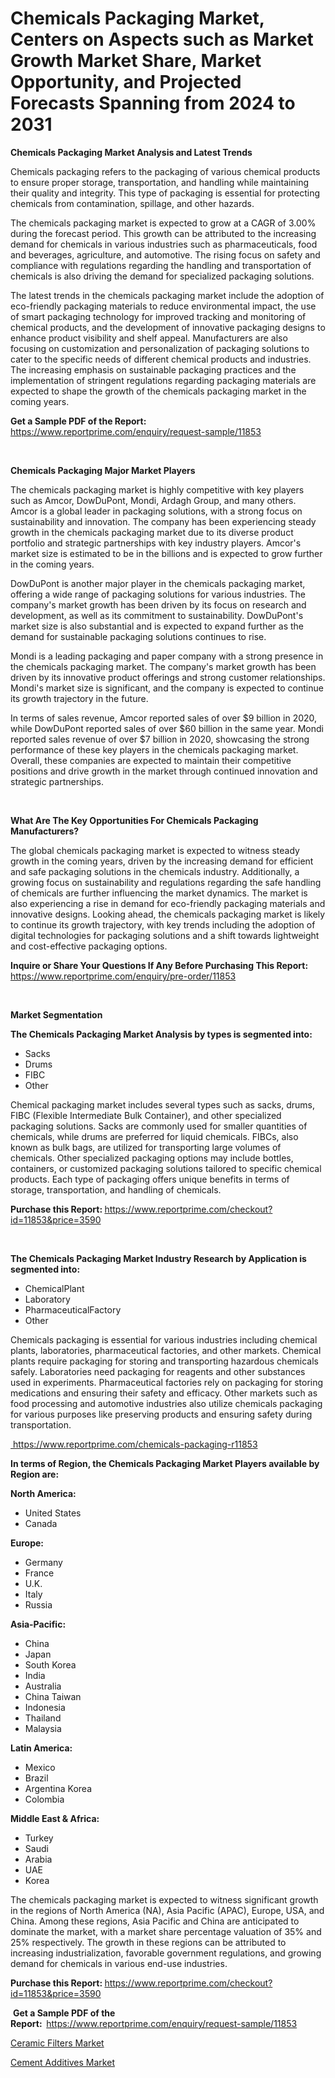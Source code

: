 <p><h1>Chemicals Packaging Market, Centers on Aspects such as Market Growth Market Share, Market Opportunity, and Projected Forecasts Spanning from 2024 to 2031</h1></p><p><strong>Chemicals Packaging Market Analysis and Latest Trends</strong></p>
<p><p>Chemicals packaging refers to the packaging of various chemical products to ensure proper storage, transportation, and handling while maintaining their quality and integrity. This type of packaging is essential for protecting chemicals from contamination, spillage, and other hazards.</p><p>The chemicals packaging market is expected to grow at a CAGR of 3.00% during the forecast period. This growth can be attributed to the increasing demand for chemicals in various industries such as pharmaceuticals, food and beverages, agriculture, and automotive. The rising focus on safety and compliance with regulations regarding the handling and transportation of chemicals is also driving the demand for specialized packaging solutions.</p><p>The latest trends in the chemicals packaging market include the adoption of eco-friendly packaging materials to reduce environmental impact, the use of smart packaging technology for improved tracking and monitoring of chemical products, and the development of innovative packaging designs to enhance product visibility and shelf appeal. Manufacturers are also focusing on customization and personalization of packaging solutions to cater to the specific needs of different chemical products and industries. The increasing emphasis on sustainable packaging practices and the implementation of stringent regulations regarding packaging materials are expected to shape the growth of the chemicals packaging market in the coming years.</p></p>
<p><strong>Get a Sample PDF of the Report:&nbsp;</strong> <a href="https://www.reportprime.com/enquiry/request-sample/11853">https://www.reportprime.com/enquiry/request-sample/11853</a></p>
<p>&nbsp;</p>
<p><strong>Chemicals Packaging Major Market Players</strong></p>
<p><p>The chemicals packaging market is highly competitive with key players such as Amcor, DowDuPont, Mondi, Ardagh Group, and many others. Amcor is a global leader in packaging solutions, with a strong focus on sustainability and innovation. The company has been experiencing steady growth in the chemicals packaging market due to its diverse product portfolio and strategic partnerships with key industry players. Amcor's market size is estimated to be in the billions and is expected to grow further in the coming years.</p><p>DowDuPont is another major player in the chemicals packaging market, offering a wide range of packaging solutions for various industries. The company's market growth has been driven by its focus on research and development, as well as its commitment to sustainability. DowDuPont's market size is also substantial and is expected to expand further as the demand for sustainable packaging solutions continues to rise.</p><p>Mondi is a leading packaging and paper company with a strong presence in the chemicals packaging market. The company's market growth has been driven by its innovative product offerings and strong customer relationships. Mondi's market size is significant, and the company is expected to continue its growth trajectory in the future.</p><p>In terms of sales revenue, Amcor reported sales of over $9 billion in 2020, while DowDuPont reported sales of over $60 billion in the same year. Mondi reported sales revenue of over $7 billion in 2020, showcasing the strong performance of these key players in the chemicals packaging market. Overall, these companies are expected to maintain their competitive positions and drive growth in the market through continued innovation and strategic partnerships.</p></p>
<p>&nbsp;</p>
<p><strong>What Are The Key Opportunities For Chemicals Packaging Manufacturers?</strong></p>
<p><p>The global chemicals packaging market is expected to witness steady growth in the coming years, driven by the increasing demand for efficient and safe packaging solutions in the chemicals industry. Additionally, a growing focus on sustainability and regulations regarding the safe handling of chemicals are further influencing the market dynamics. The market is also experiencing a rise in demand for eco-friendly packaging materials and innovative designs. Looking ahead, the chemicals packaging market is likely to continue its growth trajectory, with key trends including the adoption of digital technologies for packaging solutions and a shift towards lightweight and cost-effective packaging options.</p></p>
<p><strong>Inquire or Share Your Questions If Any Before Purchasing This Report:</strong> <a href="https://www.reportprime.com/enquiry/pre-order/11853">https://www.reportprime.com/enquiry/pre-order/11853</a></p>
<p>&nbsp;</p>
<p><strong>Market Segmentation</strong></p>
<p><strong>The Chemicals Packaging Market Analysis by types is segmented into:</strong></p>
<p><ul><li>Sacks</li><li>Drums</li><li>FIBC</li><li>Other</li></ul></p>
<p><p>Chemical packaging market includes several types such as sacks, drums, FIBC (Flexible Intermediate Bulk Container), and other specialized packaging solutions. Sacks are commonly used for smaller quantities of chemicals, while drums are preferred for liquid chemicals. FIBCs, also known as bulk bags, are utilized for transporting large volumes of chemicals. Other specialized packaging options may include bottles, containers, or customized packaging solutions tailored to specific chemical products. Each type of packaging offers unique benefits in terms of storage, transportation, and handling of chemicals.</p></p>
<p><strong>Purchase this Report:&nbsp;</strong><a href="https://www.reportprime.com/checkout?id=11853&price=3590">https://www.reportprime.com/checkout?id=11853&price=3590</a></p>
<p>&nbsp;</p>
<p><strong>The Chemicals Packaging Market Industry Research by Application is segmented into:</strong></p>
<p><ul><li>ChemicalPlant</li><li>Laboratory</li><li>PharmaceuticalFactory</li><li>Other</li></ul></p>
<p><p>Chemicals packaging is essential for various industries including chemical plants, laboratories, pharmaceutical factories, and other markets. Chemical plants require packaging for storing and transporting hazardous chemicals safely. Laboratories need packaging for reagents and other substances used in experiments. Pharmaceutical factories rely on packaging for storing medications and ensuring their safety and efficacy. Other markets such as food processing and automotive industries also utilize chemicals packaging for various purposes like preserving products and ensuring safety during transportation.</p></p>
<p><a href="https://www.reportprime.com/chemicals-packaging-r11853">&nbsp;https://www.reportprime.com/chemicals-packaging-r11853</a></p>
<p><strong>In terms of Region, the Chemicals Packaging Market Players available by Region are:</strong></p>
<p>
    <p> <strong> North America: </strong>
        <ul>
            <li>United States</li>
            <li>Canada</li>
        </ul>
        </p> 
    <p> <strong> Europe: </strong>
        <ul>
            <li>Germany</li>
            <li>France</li>
            <li>U.K.</li>
            <li>Italy</li>
            <li>Russia</li>
        </ul>
        </p> 
    <p> <strong> Asia-Pacific: </strong>
        <ul>
            <li>China</li>
            <li>Japan</li>
            <li>South Korea</li>
            <li>India</li>
            <li>Australia</li>
            <li>China Taiwan</li>
            <li>Indonesia</li>
            <li>Thailand</li>
            <li>Malaysia</li>
        </ul>
        </p> 
    <p> <strong> Latin America: </strong>
        <ul>
            <li>Mexico</li>
            <li>Brazil</li>
            <li>Argentina Korea</li>
            <li>Colombia</li>
        </ul>
        </p> 
    <p> <strong> Middle East & Africa: </strong>
        <ul>
            <li>Turkey</li>
            <li>Saudi</li>
            <li>Arabia</li>
            <li>UAE</li>
            <li>Korea</li>
        </ul>
    </p>
    </p>
<p><p>The chemicals packaging market is expected to witness significant growth in the regions of North America (NA), Asia Pacific (APAC), Europe, USA, and China. Among these regions, Asia Pacific and China are anticipated to dominate the market, with a market share percentage valuation of 35% and 25% respectively. The growth in these regions can be attributed to increasing industrialization, favorable government regulations, and growing demand for chemicals in various end-use industries.</p></p>
<p><strong>Purchase this Report: </strong><a href="https://www.reportprime.com/checkout?id=11853&price=3590">https://www.reportprime.com/checkout?id=11853&price=3590</a></p>
<p>&nbsp;<strong>Get a Sample PDF of the Report:&nbsp;&nbsp;</strong><a href="https://www.reportprime.com/enquiry/request-sample/11853">https://www.reportprime.com/enquiry/request-sample/11853</a></p>
<p><strong></strong></p>
<p><p><a href="https://github.com/mdinislamsheik/Market-Research-Report-List-1/blob/main/ceramic-filters-market.md">Ceramic Filters Market</a></p><p><a href="https://github.com/hzxpgedq27/Market-Research-Report-List-1/blob/main/cement-additives-market.md">Cement Additives Market</a></p></p>